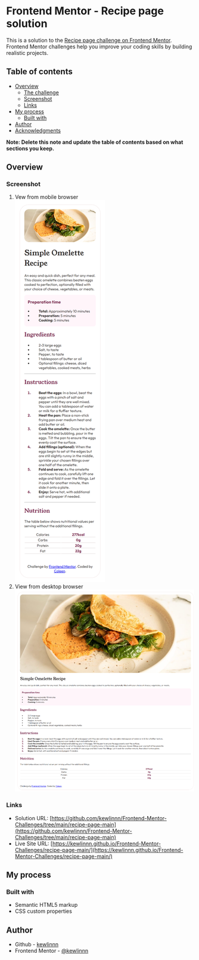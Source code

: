 # Frontend Mentor - Recipe page solution

This is a solution to the [Recipe page challenge on Frontend Mentor](https://www.frontendmentor.io/challenges/recipe-page-KiTsR8QQKm). Frontend Mentor challenges help you improve your coding skills by building realistic projects. 

## Table of contents

- [Overview](#overview)
  - [The challenge](#the-challenge)
  - [Screenshot](#screenshot)
  - [Links](#links)
- [My process](#my-process)
  - [Built with](#built-with)
- [Author](#author)
- [Acknowledgments](#acknowledgments)

**Note: Delete this note and update the table of contents based on what sections you keep.**

## Overview

### Screenshot

1. Vew from mobile browser<br>
  ![View from mobile browser](images/mobile.png)<br>
2. View from desktop browser<br>
  ![View from desktop browser](images/desktop.png)<br>

### Links

- Solution URL: [https://github.com/kewlinnn/Frontend-Mentor-Challenges/tree/main/recipe-page-main](https://github.com/kewlinnn/Frontend-Mentor-Challenges/tree/main/recipe-page-main)
- Live Site URL: [https://kewlinnn.github.io/Frontend-Mentor-Challenges/recipe-page-main/](https://kewlinnn.github.io/Frontend-Mentor-Challenges/recipe-page-main/)

## My process

### Built with

- Semantic HTML5 markup
- CSS custom properties

## Author

- Github - [kewlinnn](https://github.com/kewlinnn)
- Frontend Mentor - [@kewlinnn](https://www.frontendmentor.io/profile/kewlinnn)